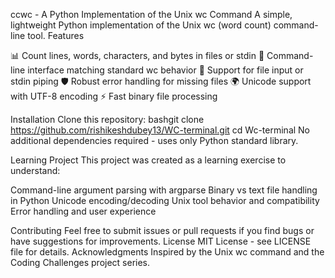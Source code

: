 ccwc - A Python Implementation of the Unix wc Command
A simple, lightweight Python implementation of the Unix wc (word count) command-line tool.
Features

📊 Count lines, words, characters, and bytes in files or stdin
🔧 Command-line interface matching standard wc behavior
📁 Support for file input or stdin piping
🛡️ Robust error handling for missing files
🌍 Unicode support with UTF-8 encoding
⚡ Fast binary file processing

Installation
Clone this repository:
bashgit clone https://github.com/rishikeshdubey13/WC-terminal.git
cd Wc-terminal
No additional dependencies required - uses only Python standard library.

Learning Project
This project was created as a learning exercise to understand:

Command-line argument parsing with argparse
Binary vs text file handling in Python
Unicode encoding/decoding
Unix tool behavior and compatibility
Error handling and user experience

Contributing
Feel free to submit issues or pull requests if you find bugs or have suggestions for improvements.
License
MIT License - see LICENSE file for details.
Acknowledgments
Inspired by the Unix wc command and the Coding Challenges project series.
